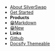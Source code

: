 - [About SilverSwap](/)
- [Get Started](get-started)
- **Products**
- [:grin:Markdown](markdown)
- [:grin:New](new)
- **Links**
- [Github](https://github.com/silverswap)
- [Docsify Themeable](https://www.npmjs.com/package/docsify-themeable)
